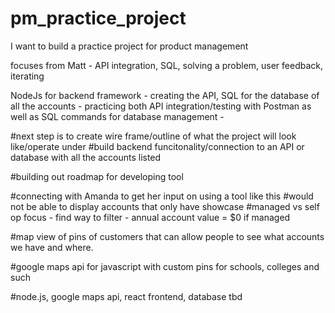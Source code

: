 # pm_practice_project
I want to build a practice project for product management

focuses from Matt - API integration, SQL, solving a problem, user feedback, iterating

NodeJs for backend framework - creating the API, SQL for the database of all the accounts - practicing both API integration/testing with Postman as well as SQL commands for database management - 

#next step is to create wire frame/outline of what the project will look like/operate under
#build backend funcitonality/connection to an API or database with all the accounts listed

#building out roadmap for developing tool 

#connecting with Amanda to get her input on using a tool like this
#would not be able to display accounts that only have showcase
#managed vs self op focus - find way to filter - annual account value = $0 if managed

#map view of pins of customers that can allow people to see what accounts we have and where. 

#google maps api for javascript with custom pins for schools, colleges and such

#node.js, google maps api, react frontend, database tbd


